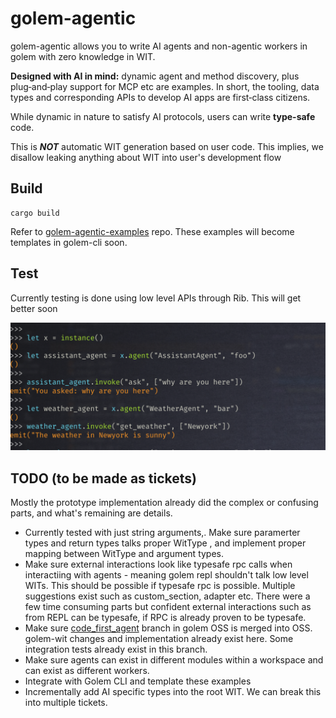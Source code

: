 # golem-agentic

golem-agentic allows you to write AI agents and non-agentic workers in golem with zero knowledge in WIT.

**Designed with AI in mind:** dynamic agent and method discovery, plus plug‑and‑play support for MCP etc are examples. 
In short, the tooling, data types and corresponding APIs to develop AI apps are first‑class citizens.

While dynamic in nature to satisfy AI protocols, users can write **type-safe** code.

This is _**NOT**_ automatic WIT generation based on user code. This implies, we disallow leaking anything about WIT into user's development flow


## Build

```shell
cargo build
```

Refer to [golem-agentic-examples](https://github.com/golemcloud/golem-agentic-examples) repo.
These examples will become templates in golem-cli soon.

## Test

Currently testing is done using low level APIs through Rib. This will get better soon

![img.png](img.png)


## TODO (to be made as tickets)

Mostly the prototype implementation already did the complex or confusing parts, and what's remaining are details.

* Currently tested with just string arguments,. Make sure paramerter types and return types talks proper WitType , and implement proper mapping between WitType and argument types.
* Make sure external interactions look like typesafe rpc calls when interactiing with agents - meaning golem repl shouldn't talk low level WITs. This should be possible if typesafe rpc is possible. Multiple   suggestions exist such as custom_section, adapter etc. There were a few time consuming parts but confident external interactions such as from REPL can be typesafe, if RPC is already proven to be typesafe.
* Make sure [code_first_agent](https://github.com/golemcloud/golem/compare/main...code_first_agent) branch in golem OSS is merged into OSS. golem-wit changes and implementation already exist here. Some integration tests already exist in this branch.
* Make sure agents can exist in different modules within a workspace and can exist as different workers.
* Integrate with Golem CLI and template these examples
* Incrementally add AI specific types into the root WIT. We can break this into multiple tickets.
